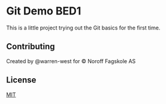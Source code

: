 # Git Demo BED1
This is a little project trying out the Git basics for the first time.

## Contributing
Created by @warren-west for &copy; Noroff Fagskole AS

## License
[MIT](https://choosealicence.com/mit)
